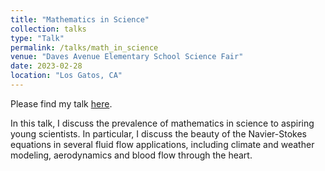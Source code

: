 ```yaml
---
title: "Mathematics in Science"
collection: talks
type: "Talk"
permalink: /talks/math_in_science
venue: "Daves Avenue Elementary School Science Fair"
date: 2023-02-28
location: "Los Gatos, CA"
---
```


Please find my talk [here](https://drive.google.com/file/d/168kDOQXnGrK811CB6NXhXUkPUiOxLc2j/view ).

In this talk, I discuss the prevalence of mathematics in science to aspiring young scientists. In particular, I discuss the beauty of the Navier-Stokes equations in several fluid flow applications, including climate and weather modeling, aerodynamics and blood flow through the heart.
